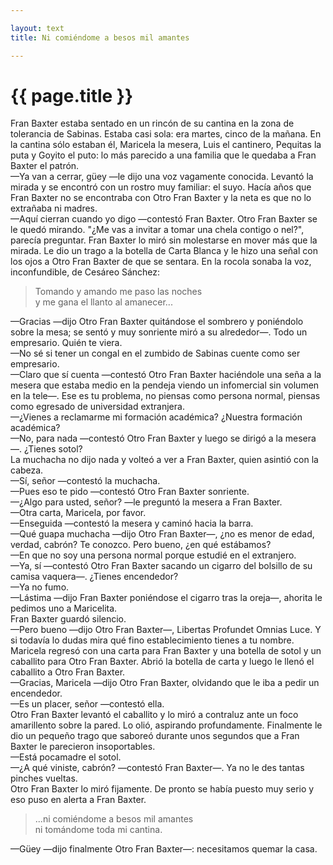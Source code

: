 ```yaml
---

layout: text
title: Ni comiéndome a besos mil amantes

---
```


# {{ page.title }}

Fran Baxter estaba sentado en un rincón de su cantina en la zona de tolerancia de Sabinas. Estaba casi sola: era martes, cinco de la mañana. En la cantina sólo estaban él, Maricela la mesera, Luis el cantinero, Pequitas la puta y Goyito el puto: lo más parecido a una familia que le quedaba a Fran Baxter el patrón.  
—Ya van a cerrar, güey —le dijo una voz vagamente conocida. Levantó la mirada y se encontró con un rostro muy familiar: el suyo. Hacía años que Fran Baxter no se encontraba con Otro Fran Baxter y la neta es que no lo extrañaba ni madres.  
—Aquí cierran cuando yo digo —contestó Fran Baxter. Otro Fran Baxter se le quedó mirando. "¿Me vas a invitar a tomar una chela contigo o nel?", parecía preguntar. Fran Baxter lo miró sin molestarse en mover más que la mirada. Le dio un trago a la botella de Carta Blanca y le hizo una señal con los ojos a Otro Fran Baxter de que se sentara. En la rocola sonaba la voz, inconfundible, de Cesáreo Sánchez:

> Tomando y amando me paso las noches  
> y me gana el llanto al amanecer...
  
—Gracias —dijo Otro Fran Baxter quitándose el sombrero y poniéndolo sobre la mesa; se sentó y muy sonriente miró a su alrededor—. Todo un empresario. Quién te viera.  
—No sé si tener un congal en el zumbido de Sabinas cuente como ser empresario.  
—Claro que sí cuenta —contestó Otro Fran Baxter haciéndole una seña a la mesera que estaba medio en la pendeja viendo un infomercial sin volumen en la tele—. Ese es tu problema, no piensas como persona normal, piensas como egresado de universidad extranjera.  
—¿Vienes a reclamarme mi formación académica? ¿Nuestra formación académica?  
—No, para nada —contestó Otro Fran Baxter y luego se dirigó a la mesera—. ¿Tienes sotol?  
La muchacha no dijo nada y volteó a ver a Fran Baxter, quien asintió con la cabeza.  
—Sí, señor —contestó la muchacha.  
—Pues eso te pido —contestó Otro Fran Baxter sonriente.  
—¿Algo para usted, señor? —le preguntó la mesera a Fran Baxter.  
—Otra carta, Maricela, por favor.  
—Enseguida —contestó la mesera y caminó hacia la barra.  
—Qué guapa muchacha —dijo Otro Fran Baxter—, ¿no es menor de edad, verdad, cabrón? Te conozco. Pero bueno, ¿en qué estábamos?  
—En que no soy una persona normal porque estudié en el extranjero.  
—Ya, sí —contestó Otro Fran Baxter sacando un cigarro del bolsillo de su camisa vaquera—. ¿Tienes encendedor?  
—Ya no fumo.  
—Lástima —dijo Fran Baxter poniéndose el cigarro tras la oreja—, ahorita le pedimos uno a Maricelita.  
Fran Baxter guardó silencio.  
—Pero bueno —dijo Otro Fran Baxter—, Libertas Profundet Omnias Luce. Y si todavía lo dudas mira qué fino establecimiento tienes a tu nombre.  
Maricela regresó con una carta para Fran Baxter y una botella de sotol y un caballito para Otro Fran Baxter. Abrió la botella de carta y luego le llenó el caballito a Otro Fran Baxter.  
—Gracias, Maricela —dijo Otro Fran Baxter, olvidando que le iba a pedir un encendedor.  
—Es un placer, señor —contestó ella.  
Otro Fran Baxter levantó el caballito y lo miró a contraluz ante un foco amarillento sobre la pared. Lo olió, aspirando profundamente. Finalmente le dio un pequeño trago que saboreó durante unos segundos que a Fran Baxter le parecieron insoportables.  
—Está pocamadre el sotol.  
—¿A qué viniste, cabrón? —contestó Fran Baxter—. Ya no le des tantas pinches vueltas.  
Otro Fran Baxter lo miró fijamente. De pronto se había puesto muy serio y eso puso en alerta a Fran Baxter.

> ...ni comiéndome a besos mil amantes  
> ni tomándome toda mi cantina.
  
—Güey —dijo finalmente Otro Fran Baxter—: necesitamos quemar la casa.
